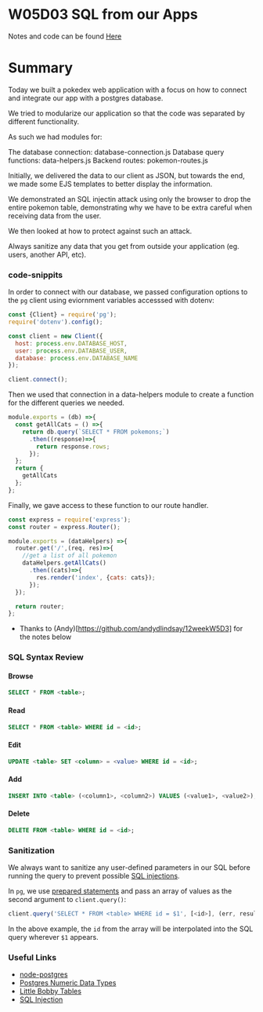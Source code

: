 # W05D03 SQL from our Apps

Notes and code can be found [Here](https://github.com/tborsa/lectures/tree/master/week5/day3)

# Summary 

Today we built a pokedex web application with a focus on how to connect and integrate our app with a postgres database.

We tried to modularize our application so that the code was separated by different functionality. 

As such we had modules for:

The database connection: database-connection.js
Database query functions: data-helpers.js
Backend routes: pokemon-routes.js

Initially, we delivered the data to our client as JSON, but towards the end, we made some EJS templates to better display the information.

We demonstrated an SQL injectin attack using only the browser to drop the entire pokemon table, demonstrating why we have to be extra careful when receiving data from the user.

We then looked at how to protect against such an attack.

Always sanitize any data that you get from outside your application (eg. users, another API, etc).

### code-snippits

In order to connect with our database, we passed configuration options to the `pg` client using eviornment variables accesssed with dotenv:

```js
const {Client} = require('pg');
require('dotenv').config();

const client = new Client({
  host: process.env.DATABASE_HOST,
  user: process.env.DATABASE_USER,
  database: process.env.DATABASE_NAME
});

client.connect();
```

Then we used that connection in a data-helpers module to create a function for the different queries we needed.

```js
module.exports = (db) =>{
  const getAllCats = () =>{
    return db.query(`SELECT * FROM pokemons;`)
      .then((response)=>{
        return response.rows;
      });
  };
  return {
    getAllCats
  };
};
```

Finally, we gave access to these function to our route handler.

```js
const express = require('express');
const router = express.Router();

module.exports = (dataHelpers) =>{
  router.get('/',(req, res)=>{
    //get a list of all pokemon
    dataHelpers.getAllCats()
      .then((cats)=>{
        res.render('index', {cats: cats});
      });
  });

  return router;
};
```


* Thanks to (Andy)[https://github.com/andydlindsay/12weekW5D3] for the notes below


### SQL Syntax Review

#### Browse

```sql
SELECT * FROM <table>;
```

#### Read

```sql
SELECT * FROM <table> WHERE id = <id>;
```

#### Edit

```sql
UPDATE <table> SET <column> = <value> WHERE id = <id>;
```

#### Add

```sql
INSERT INTO <table> (<column1>, <column2>) VALUES (<value1>, <value2>);
```

#### Delete

```sql
DELETE FROM <table> WHERE id = <id>;
```

### Sanitization

We always want to sanitize any user-defined parameters in our SQL before running the query to prevent possible [SQL injections](https://en.wikipedia.org/wiki/SQL_injection).

In `pg`, we use [prepared statements](https://en.wikipedia.org/wiki/Prepared_statement) and pass an array of values as the second argument to `client.query()`:

```js
client.query('SELECT * FROM <table> WHERE id = $1', [<id>], (err, result) => console.log(err, result));
```

In the above example, the `id` from the array will be interpolated into the SQL query wherever `$1` appears.

### Useful Links
* [node-postgres](https://node-postgres.com/)
* [Postgres Numeric Data Types](https://www.postgresql.org/docs/11/datatype-numeric.html)
* [Little Bobby Tables](https://xkcd.com/327/)
* [SQL Injection](https://en.wikipedia.org/wiki/SQL_injection)

